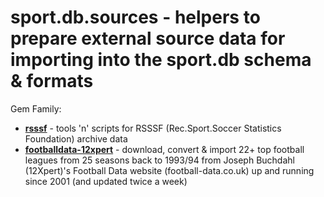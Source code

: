# sport.db.sources - helpers to prepare external source data for importing into the sport.db schema & formats

Gem Family:

- [**rsssf**](rsssf) - tools 'n' scripts for RSSSF (Rec.Sport.Soccer Statistics Foundation) archive data
- [**footballdata-12xpert**](footballdata-12xpert) - download, convert & import 22+ top football leagues from 25 seasons back to 1993/94 from Joseph Buchdahl (12Xpert)'s Football Data website (football-data.co.uk) up and running since 2001 (and updated twice a week)





